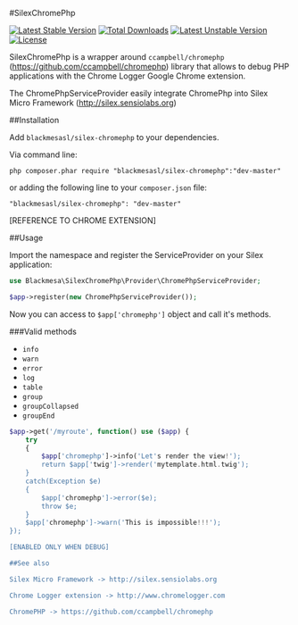 #SilexChromePhp

[![Latest Stable Version](https://poser.pugx.org/blackmesasl/silex-chromephp/v/stable.png)](https://packagist.org/packages/blackmesasl/silex-chromephp) [![Total Downloads](https://poser.pugx.org/blackmesasl/silex-chromephp/downloads.png)](https://packagist.org/packages/blackmesasl/silex-chromephp) [![Latest Unstable Version](https://poser.pugx.org/blackmesasl/silex-chromephp/v/unstable.png)](https://packagist.org/packages/blackmesasl/silex-chromephp) [![License](https://poser.pugx.org/blackmesasl/silex-chromephp/license.png)](https://packagist.org/packages/blackmesasl/silex-chromephp)

SilexChromePhp is a wrapper around `ccampbell/chromephp` (https://github.com/ccampbell/chromephp) library that allows to debug PHP applications with the Chrome Logger Google Chrome extension.

The ChromePhpServiceProvider easily integrate ChromePhp into Silex Micro Framework (http://silex.sensiolabs.org)

##Installation

Add `blackmesasl/silex-chromephp` to your dependencies.

Via command line:

`php composer.phar require "blackmesasl/silex-chromephp":"dev-master"`

or adding the following line to your `composer.json` file:
 
`"blackmesasl/silex-chromephp": "dev-master"`

[REFERENCE TO CHROME EXTENSION]

##Usage

Import the namespace and register the ServiceProvider on your Silex application:

```php
use Blackmesa\SilexChromePhp\Provider\ChromePhpServiceProvider;

$app->register(new ChromePhpServiceProvider());
```
Now you can access to `$app['chromephp']` object and call it's methods.

###Valid methods
- `info`
- `warn`
- `error`
- `log`
- `table`
- `group`
- `groupCollapsed`
- `groupEnd`

```php
$app->get('/myroute', function() use ($app) {
    try
    {
        $app['chromephp']->info('Let's render the view!'); 
        return $app['twig']->render('mytemplate.html.twig');
    }
    catch(Exception $e)
    {
        $app['chromephp']->error($e);
        throw $e;
    }
    $app['chromephp']->warn('This is impossible!!!');
});

[ENABLED ONLY WHEN DEBUG]

##See also

Silex Micro Framework -> http://silex.sensiolabs.org

Chrome Logger extension -> http://www.chromelogger.com

ChromePHP -> https://github.com/ccampbell/chromephp

